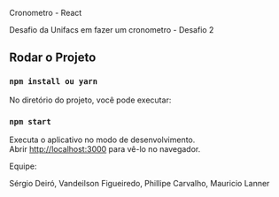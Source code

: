Cronometro - React

Desafio da Unifacs em fazer um cronometro - Desafio 2

## Rodar o Projeto

### `npm install ou yarn`

No diretório do projeto, você pode executar:

### `npm start`

Executa o aplicativo no modo de desenvolvimento.<br>
Abrir [http://localhost:3000](http://localhost:3000) para vê-lo no navegador.

Equipe: 

Sérgio Deiró, Vandeilson Figueiredo, Phillipe Carvalho, Mauricio Lanner

